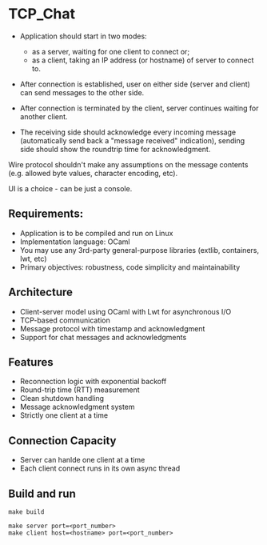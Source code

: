 # TCP_Chat

- Application should start in two modes:
    - as a server, waiting for one client to connect or;
    - as a client, taking an IP address (or hostname) of server to connect to.

- After connection is established, user on either side (server and client) can send messages to the other side.

- After connection is terminated by the client, server continues waiting for another client.

- The receiving side should acknowledge every incoming message (automatically send back a "message received" indication), sending side should show the roundtrip time for acknowledgment.

Wire protocol shouldn't make any assumptions on the message contents (e.g. allowed byte values, character encoding, etc).

UI is a choice - can be just a console.

## Requirements:

- Application is to be compiled and run on Linux
- Implementation language: OCaml
- You may use any 3rd-party general-purpose libraries (extlib, containers, lwt, etc)
- Primary objectives: robustness, code simplicity and maintainability

## Architecture
- Client-server model using OCaml with Lwt for asynchronous I/O
- TCP-based communication
- Message protocol with timestamp and acknowledgment
- Support for chat messages and acknowledgments

## Features
- Reconnection logic with exponential backoff
- Round-trip time (RTT) measurement
- Clean shutdown handling
- Message acknowledgment system
- Strictly one client at a time

## Connection Capacity
- Server can hanlde one client at a time
- Each client connect runs in its own async thread

## Build and run

```
make build

make server port=<port_number>
make client host=<hostname> port=<port_number>
```
